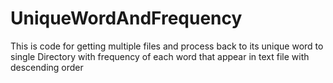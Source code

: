 # UniqueWordAndFrequency
This is code for getting multiple files and process back to its unique word to single Directory with frequency of each word that appear in text file with descending order
